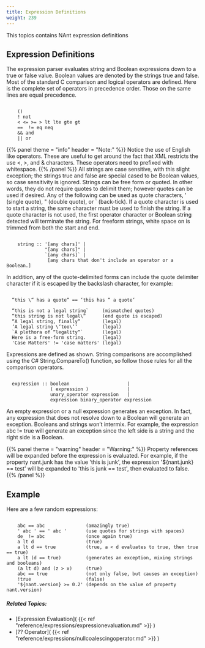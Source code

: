 ```yaml
---
title: Expression Definitions
weight: 239
---
```


This topics contains NAnt expression definitions

<a name="ExpressionDefinitions"></a>
## Expression Definitions ##

The expression parser evaluates string and Boolean expressions down to a true or false value.
Boolean values are denoted by the strings true and false. Most of the standard C comparison and logical operators are defined. Here is the complete set of operators in precedence order.
Those on the same lines are equal precedence.


```

    ()
    ! not
    < <= >= > lt lte gte gt
    ==  != eq neq
    && and
    || or

```

{{% panel theme = "info" header = "Note:" %}}
Notice the use of English like operators. These are useful to get around the fact that XML restricts the use &lt;, &gt;, and &amp; characters. These operators need to prefixed with whitespace.
{{% /panel %}}
All strings are case sensitive, with this slight exception; the strings true and false are special cased to be Boolean values,
so case sensitivity is ignored. Strings can be free form or quoted. In other words, they do not require quotes to delimit them; however quotes can be used if desired.
Any of the following can be used as quote characters, &#39; (single quote), &quot; (double quote), or ` (back-tick).
If a quote character is used to start a string, the same character must be used to finish the string.
If a quote character is not used, the first operator character or Boolean string detected will terminate the string.
For freeform strings, white space on is trimmed from both the start and end.


```

    string :: '[any chars]' |
              "[any chars]" |
              `[any chars]` |
               [any chars that don't include an operator or a Boolean.]

```
In addition, any of the quote-delimited forms can include the quote delimiter character if it is escaped by the backslash character, for example:


```

  “this \“ has a quote“ == ‘this has “ a quote‘

  “this is not a legal string`     (mismatched quotes)
  “this string is not legal\“      (end quote is escaped)
  “A legal string, finally“        (legal)
  ‘A legal string \‘too\‘‘         (legal)
  `A plethora of “legality“`       (legal)
  Here is a free-form string.      (legal)
  'Case Matters' != 'case matters' (legal)

```
Expressions are defined as shown. String comparisons are accomplished using the C# String.CompareTo() function, so follow those rules for all the comparison operators.


```

  expression :: boolean                     |
                ( expression )              |
                unary_operator expression   |
                expression binary_operator expression

```
An empty expression or a null expression generates an exception. In fact, any expression that does not resolve down to a Boolean will generate an exception.
Booleans and strings won’t intermix. For example, the expression abc != true will generate an exception since the left side is a string and the right side is a Boolean.


{{% panel theme = "warning" header = "Warning:" %}}
Property references will be expanded before the expression is evaluated.
For example, if the property nant.junk has the value &#39;this is junk&#39;, the expression &#39;${nant.junk} == test&#39;
will be expanded to &#39;this is junk == test&#39;, then evaluated to false.
{{% /panel %}}
## Example ##

Here are a few random expressions:


```

    abc == abc               (amazingly true)
    ' abc ' == ' abc '       (use quotes for strings with spaces)
    de  != abc               (once again true)
    a lt d                   (true)
    a lt d == true           (true, a < d evaluates to true, then true == true)
    a lt (d == true)         (generates an exception, mixing strings and booleans)
    (a lt d) and (z > x)     (true)
    abc == true              (not only false, but causes an exception)
    !true                    (false)
    '${nant.version} >= 0.2' (depends on the value of property nant.version)

```

##### Related Topics: #####
-  [Expression Evaluation]( {{< ref "reference/expressions/expressionevaluation.md" >}} ) 
-  [?? Operator]( {{< ref "reference/expressions/nullcoalescingoperator.md" >}} ) 
